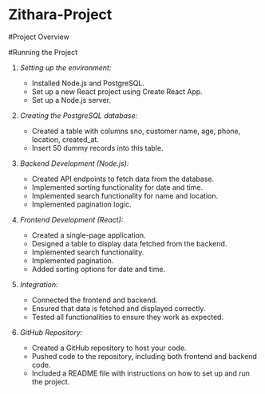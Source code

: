 # Zithara-Project

#Project Overview

#Running the Project

1. *Setting up the environment:*
   - Installed Node.js and PostgreSQL.
   - Set up a new React project using Create React App.
   - Set up a Node.js server.

2. *Creating the PostgreSQL database:*
   - Created a table with columns sno, customer name, age, phone, location, created_at.
   - Insert 50 dummy records into this table.

3. *Backend Development (Node.js):*
   - Created API endpoints to fetch data from the database.
   - Implemented sorting functionality for date and time.
   - Implemented search functionality for name and location.
   - Implemented pagination logic.

4. *Frontend Development (React):*
   - Created a single-page application.
   - Designed a table to display data fetched from the backend.
   - Implemented search functionality.
   - Implemented pagination.
   - Added sorting options for date and time.

5. *Integration:*
   - Connected the frontend and backend.
   - Ensured that data is fetched and displayed correctly.
   - Tested all functionalities to ensure they work as expected.

6. *GitHub Repository:*
   - Created a GitHub repository to host your code.
   - Pushed code to the repository, including both frontend and backend code.
   - Included a README file with instructions on how to set up and run the project.
